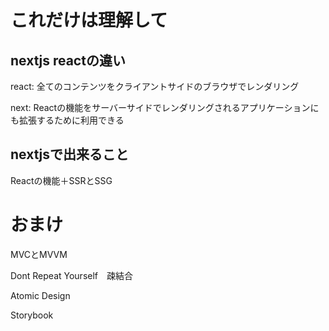 # これだけは理解して
## nextjs reactの違い
react: 全てのコンテンツをクライアントサイドのブラウザでレンダリング

next: Reactの機能をサーバーサイドでレンダリングされるアプリケーションにも拡張するために利用できる

## nextjsで出来ること
Reactの機能＋SSRとSSG

# おまけ
MVCとMVVM

Dont Repeat Yourself　疎結合

Atomic Design

Storybook
